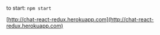 to start: `npm start`

[http://chat-react-redux.herokuapp.com](http://chat-react-redux.herokuapp.com)
